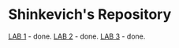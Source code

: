 # Shinkevich's Repository
[LAB 1](https://github.com/programming-653501/ShinkevichGS/tree/master/LAB%201) - done.
[LAB 2](https://github.com/programming-653501/ShinkevichGS/tree/master/LAB%202) - done.
[LAB 3](https://github.com/programming-653501/ShinkevichGS/tree/master/LAB%203) - done.
